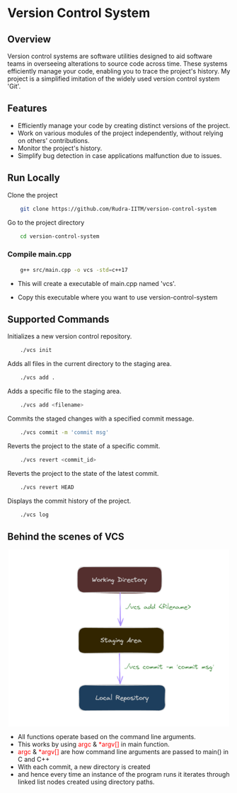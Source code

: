 
# Version Control System

## Overview
Version control systems are software utilities designed to aid software teams in overseeing alterations to source code across time. These systems efficiently manage your code, enabling you to trace the project's history. My project is a simplified imitation of the widely used version control system 'Git'.

## Features
- Efficiently manage your code by creating distinct versions of the project.
- Work on various modules of the project independently, without relying on others' contributions.
- Monitor the project's history.
- Simplify bug detection in case applications malfunction due to issues.


## Run Locally

Clone the project

```bash
    git clone https://github.com/Rudra-IITM/version-control-system
```

Go to the project directory

```bash
    cd version-control-system
```
### Compile main.cpp

```bash
    g++ src/main.cpp -o vcs -std=c++17
```
- This will create a executable of main.cpp named 'vcs'.

- Copy this executable where you want to use version-control-system

## Supported Commands
Initializes a new version control repository.
```bash
    ./vcs init
```

Adds all files in the current directory to the staging area.
```bash
    ./vcs add .
```

Adds a specific file to the staging area.
```bash
    ./vcs add <filename>
```

Commits the staged changes with a specified commit message.
```bash
    ./vcs commit -m 'commit msg'
```

Reverts the project to the state of a specific commit.
```bash
    ./vcs revert <commit_id>
```

Reverts the project to the state of the latest commit.
```bash
    ./vcs revert HEAD
```

Displays the commit history of the project.
```bash
    ./vcs log
```

## Behind the scenes of VCS

<div align="center">
<img src="https://github.com/Rudra-IITM/version-control-system/blob/main/public/assets/vcs_arch.png" align="center" width='500px' />
</div> 

- All functions operate based on the command line arguments.
- This works by using <span style="color:red;">argc</span> & <span style="color:red;">*argv[]</span> in main function.
- <span style="color:red;">argc</span> & <span style="color:red;">*argv[]</span> are how command line arguments are passed to main() in C and C++
- With each commit, a new directory is created
- and hence every time an instance of the program runs it iterates through linked list
nodes created using directory paths.


